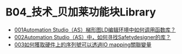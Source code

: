 # B04_技术_贝加莱功能块Library
- [001Automation Studio（AS）梯形图LD编辑环境中如何调用函数库？](001Automation%20Studio（AS）梯形图LD编辑环境中如何调用函数库？.md)
- [002Automation Studio（AS）中，如何寻找Safetydesigner的库？](002Automation%20Studio（AS）中，如何寻找Safetydesigner的库？.md)
- [003如何獲取硬件上的序列號可以透過IO mapping關聯變量](003如何獲取硬件上的序列號可以透過IO%20mapping關聯變量.md)